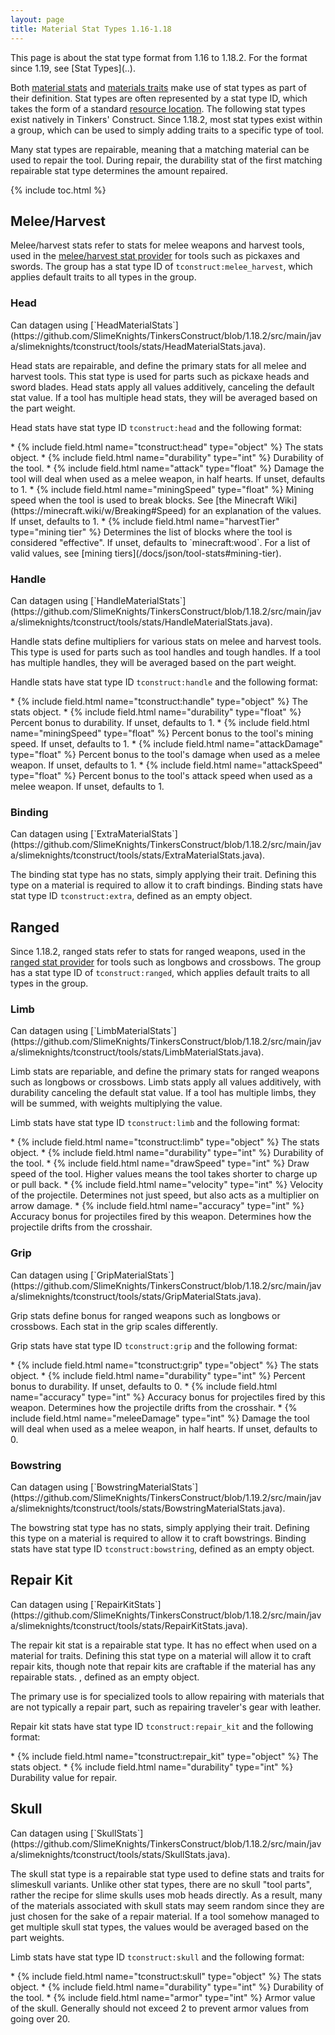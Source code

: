 ```yaml
---
layout: page
title: Material Stat Types 1.16-1.18
---
```

<div class="hatnote" markdown=1>
This page is about the stat type format from 1.16 to 1.18.2. For the format since 1.19, see [Stat Types](..).
</div>

Both [material stats](../materials#stats) and [materials traits](../materials#traits) make use of stat types as part of their definition. Stat types are often represented by a stat type ID, which takes the form of a standard [resource location](../../basic-types#resource-location). The following stat types exist natively in Tinkers' Construct. Since 1.18.2, most stat types exist within a group, which can be used to simply adding traits to a specific type of tool.

Many stat types are repairable, meaning that a matching material can be used to repair the tool. During repair, the durability stat of the first matching repairable stat type determines the amount repaired.

{% include toc.html %}

## Melee/Harvest

Melee/harvest stats refer to stats for melee weapons and harvest tools, used in the [melee/harvest stat provider](https://github.com/SlimeKnights/TinkersConstruct/blob/1.18.2/src/main/java/slimeknights/tconstruct/library/tools/definition/ToolStatProviders.java#L46) for tools such as pickaxes and swords. The group has a stat type ID of `tconstruct:melee_harvest`, which applies default traits to all types in the group.

### Head
<div class="hatnote" markdown=1>
Can datagen using [`HeadMaterialStats`](https://github.com/SlimeKnights/TinkersConstruct/blob/1.18.2/src/main/java/slimeknights/tconstruct/tools/stats/HeadMaterialStats.java).
</div>

Head stats are repairable, and define the primary stats for all melee and harvest tools. This stat type is used for parts such as pickaxe heads and sword blades. Head stats apply all values additively, canceling the default stat value. If a tool has multiple head stats, they will be averaged based on the part weight.

Head stats have stat type ID `tconstruct:head` and the following format:

<div class="treeview" markdown=1>
* {% include field.html name="tconstruct:head" type="object" %} The stats object.
    * {% include field.html name="durability" type="int" %} Durability of the tool. 
    * {% include field.html name="attack" type="float" %} Damage the tool will deal when used as a melee weapon, in half hearts. If unset, defaults to 1.
    * {% include field.html name="miningSpeed" type="float" %} Mining speed when the tool is used to break blocks. See [the Minecraft Wiki](https://minecraft.wiki/w/Breaking#Speed) for an explanation of the values. If unset, defaults to 1.
    * {% include field.html name="harvestTier" type="mining tier" %} Determines the list of blocks where the tool is considered "effective". If unset, defaults to `minecraft:wood`. For a list of valid values, see [mining tiers](/docs/json/tool-stats#mining-tier).
</div>

### Handle
<div class="hatnote" markdown=1>
Can datagen using [`HandleMaterialStats`](https://github.com/SlimeKnights/TinkersConstruct/blob/1.18.2/src/main/java/slimeknights/tconstruct/tools/stats/HandleMaterialStats.java).
</div>

Handle stats define multipliers for various stats on melee and harvest tools. This type is used for parts such as tool handles and tough handles. If a tool has multiple handles, they will be averaged based on the part weight.

Handle stats have stat type ID `tconstruct:handle` and the following format:

<div class="treeview" markdown=1>
* {% include field.html name="tconstruct:handle" type="object" %} The stats object.
    * {% include field.html name="durability" type="float" %} Percent bonus to durability. If unset, defaults to 1. 
    * {% include field.html name="miningSpeed" type="float" %} Percent bonus to the tool's mining speed. If unset, defaults to 1. 
    * {% include field.html name="attackDamage" type="float" %} Percent bonus to the tool's damage when used as a melee weapon. If unset, defaults to 1. 
    * {% include field.html name="attackSpeed" type="float" %} Percent bonus to the tool's attack speed when used as a melee weapon. If unset, defaults to 1. 
</div>

### Binding
<div class="hatnote" markdown=1>
Can datagen using [`ExtraMaterialStats`](https://github.com/SlimeKnights/TinkersConstruct/blob/1.18.2/src/main/java/slimeknights/tconstruct/tools/stats/ExtraMaterialStats.java).
</div>

The binding stat type has no stats, simply applying their trait. Defining this type on a material is required to allow it to craft bindings. Binding stats have stat type ID `tconstruct:extra`, defined as an empty object.

## Ranged

Since 1.18.2, ranged stats refer to stats for ranged weapons, used in the [ranged stat provider](https://github.com/SlimeKnights/TinkersConstruct/blob/1.18.2/src/main/java/slimeknights/tconstruct/library/tools/definition/ToolStatProviders.java#L66) for tools such as longbows and crossbows. The group has a stat type ID of `tconstruct:ranged`, which applies default traits to all types in the group.

### Limb
<div class="hatnote" markdown=1>
Can datagen using [`LimbMaterialStats`](https://github.com/SlimeKnights/TinkersConstruct/blob/1.18.2/src/main/java/slimeknights/tconstruct/tools/stats/LimbMaterialStats.java).
</div>

Limb stats are repariable, and define the primary stats for ranged weapons such as longbows or crossbows. Limb stats apply all values additively, with durability canceling the default stat value. If a tool has multiple limbs, they will be summed, with weights multiplying the value.

Limb stats have stat type ID `tconstruct:limb` and the following format:

<div class="treeview" markdown=1>
* {% include field.html name="tconstruct:limb" type="object" %} The stats object.
    * {% include field.html name="durability" type="int" %} Durability of the tool. 
    * {% include field.html name="drawSpeed" type="int" %} Draw speed of the tool. Higher values means the tool takes shorter to charge up or pull back.
    * {% include field.html name="velocity" type="int" %} Velocity of the projectile. Determines not just speed, but also acts as a multiplier on arrow damage.
    * {% include field.html name="accuracy" type="int" %} Accuracy bonus for projectiles fired by this weapon. Determines how the projectile drifts from the crosshair.
</div>

### Grip
<div class="hatnote" markdown=1>
Can datagen using [`GripMaterialStats`](https://github.com/SlimeKnights/TinkersConstruct/blob/1.18.2/src/main/java/slimeknights/tconstruct/tools/stats/GripMaterialStats.java).
</div>

Grip stats define bonus for ranged weapons such as longbows or crossbows. Each stat in the grip scales differently.

Grip stats have stat type ID `tconstruct:grip` and the following format:

<div class="treeview" markdown=1>
* {% include field.html name="tconstruct:grip" type="object" %} The stats object.
    * {% include field.html name="durability" type="int" %} Percent bonus to durability. If unset, defaults to 0.
    * {% include field.html name="accuracy" type="int" %} Accuracy bonus for projectiles fired by this weapon. Determines how the projectile drifts from the crosshair.
    * {% include field.html name="meleeDamage" type="int" %} Damage the tool will deal when used as a melee weapon, in half hearts. If unset, defaults to 0.
</div>

### Bowstring
<div class="hatnote" markdown=1>
Can datagen using [`BowstringMaterialStats`](https://github.com/SlimeKnights/TinkersConstruct/blob/1.19.2/src/main/java/slimeknights/tconstruct/tools/stats/BowstringMaterialStats.java).
</div>

The bowstring stat type has no stats, simply applying their trait. Defining this type on a material is required to allow it to craft bowstrings. Binding stats have stat type ID `tconstruct:bowstring`, defined as an empty object.

## Repair Kit
<div class="hatnote" markdown=1>
Can datagen using [`RepairKitStats`](https://github.com/SlimeKnights/TinkersConstruct/blob/1.18.2/src/main/java/slimeknights/tconstruct/tools/stats/RepairKitStats.java).
</div>

The repair kit stat is a repairable stat type. It has no effect when used on a material for traits. Defining this stat type on a material will allow it to craft repair kits, though note that repair kits are craftable if the material has any repairable stats. , defined as an empty object.

The primary use is for specialized tools to allow repairing with materials that are not typically a repair part, such as repairing traveler's gear with leather.

Repair kit stats have stat type ID `tconstruct:repair_kit` and the following format:

<div class="treeview" markdown=1>
* {% include field.html name="tconstruct:repair_kit" type="object" %} The stats object.
    * {% include field.html name="durability" type="int" %} Durability value for repair. 
</div>

## Skull
<div class="hatnote" markdown=1>
Can datagen using [`SkullStats`](https://github.com/SlimeKnights/TinkersConstruct/blob/1.18.2/src/main/java/slimeknights/tconstruct/tools/stats/SkullStats.java).
</div>

The skull stat type is a repairable stat type used to define stats and traits for slimeskull variants. Unlike other stat types, there are no skull "tool parts", rather the recipe for slime skulls uses mob heads directly. As a result, many of the materials associated with skull stats may seem random since they are just chosen for the sake of a repair material. If a tool somehow managed to get multiple skull stat types, the values would be averaged based on the part weights.

Limb stats have stat type ID `tconstruct:skull` and the following format:

<div class="treeview" markdown=1>
* {% include field.html name="tconstruct:skull" type="object" %} The stats object.
    * {% include field.html name="durability" type="int" %} Durability of the tool. 
    * {% include field.html name="armor" type="int" %} Armor value of the skull. Generally should not exceed 2 to prevent armor values from going over 20.
</div>